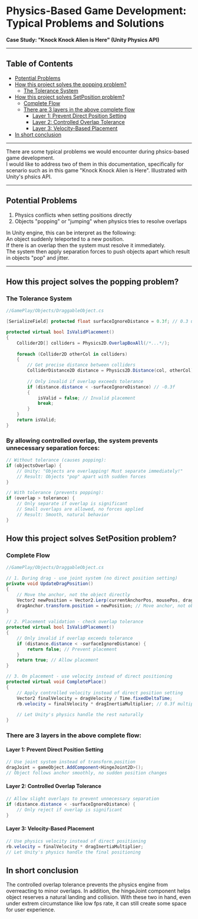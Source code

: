 # Physics-Based Game Development: Typical Problems and Solutions  
**Case Study: "Knock Knock Alien is Here" (Unity Physics API)**

---

## Table of Contents
- [Potential Problems](#potential-problems)  
- [How this project solves the popping problem?](#how-this-project-solves-the-popping-problem)  
  - [The Tolerance System](the-tolerance-system)  
- [How this project solves SetPosition problem?](#how-this-project-solves-setposition-problem)  
  - [Complete Flow](#complete-flow)  
  - [There are 3 layers in the above complete flow](#there-are-3-layers-in-the-above-complete-flow)  
    - [Layer 1: Prevent Direct Position Setting](#layer-1-prevent-direct-position-setting)  
    - [Layer 2: Controlled Overlap Tolerance](#layer-2-controlled-overlap-tolerance)  
    - [Layer 3: Velocity-Based Placement](#layer-3-velocity-based-placement)  
- [In short conclusion](#in-short-conclusion)  

---

There are some typical problems we would encounter during phsics-based game development.  
I would like to address two of them in this documentation, specifically for scenario such as in this game "Knock Knock Alien is Here". Illustrated with Unity's phsics API.

---

## Potential Problems

1. Physics conflicts when setting positions directly  
2. Objects "popping" or "jumping" when physics tries to resolve overlaps

In Unity engine, this can be interpret as the following:  
An object suddenly teleported to a new position.  
If there is an overlap then the system must resolve it immediately.  
The system then apply separation forces to push objects apart which result in objects "pop" and jitter.

---

## How this project solves the popping problem?

### The Tolerance System

```csharp
//GamePlay/Objects/DraggableObject.cs

[SerializeField] protected float surfaceIgnoreDistance = 0.3f; // 0.3 units tolerance

protected virtual bool IsValidPlacement()
{
    Collider2D[] colliders = Physics2D.OverlapBoxAll(/*...*/);
    
    foreach (Collider2D otherCol in colliders)
    {
        // Get precise distance between colliders
        ColliderDistance2D distance = Physics2D.Distance(col, otherCol);
        
        // Only invalid if overlap exceeds tolerance
        if (distance.distance < -surfaceIgnoreDistance) // -0.3f
        {
            isValid = false; // Invalid placement
            break;
        }
    }
    return isValid;
}
```

### By allowing controlled overlap, the system prevents unnecessary separation forces:

```csharp
// Without tolerance (causes popping):
if (objectsOverlap) {
    // Unity: "Objects are overlapping! Must separate immediately!"
    // Result: Objects "pop" apart with sudden forces
}

// With tolerance (prevents popping):
if (overlap > tolerance) {
    // Only separate if overlap is significant
    // Small overlaps are allowed, no forces applied
    // Result: Smooth, natural behavior
}
```

## How this project solves SetPosition problem?

### Complete Flow

```csharp
//GamePlay/Objects/DraggableObject.cs

// 1. During drag - use joint system (no direct position setting)
private void UpdateDragPosition() 
{
    // Move the anchor, not the object directly
    Vector2 newPosition = Vector2.Lerp(currentAnchorPos, mousePos, dragSpeed * Time.deltaTime);
    dragAnchor.transform.position = newPosition; // Move anchor, not object
}

// 2. Placement validation - check overlap tolerance
protected virtual bool IsValidPlacement()
{
    // Only invalid if overlap exceeds tolerance
    if (distance.distance < -surfaceIgnoreDistance) {
        return false; // Prevent placement
    }
    return true; // Allow placement
}

// 3. On placement - use velocity instead of direct positioning
protected virtual void CompletePlace()
{
    // Apply controlled velocity instead of direct position setting
    Vector2 finalVelocity = dragVelocity / Time.fixedDeltaTime;
    rb.velocity = finalVelocity * dragInertiaMultiplier; // 0.3f multiplier
    
    // Let Unity's physics handle the rest naturally
}
```
### There are 3 layers in the above complete flow:

#### Layer 1: Prevent Direct Position Setting
```csharp
// Use joint system instead of transform.position
dragJoint = gameObject.AddComponent<HingeJoint2D>();
// Object follows anchor smoothly, no sudden position changes
```

#### Layer 2: Controlled Overlap Tolerance
```csharp
// Allow slight overlaps to prevent unnecessary separation
if (distance.distance < -surfaceIgnoreDistance) {
    // Only reject if overlap is significant
}
```

#### Layer 3: Velocity-Based Placement
```csharp
// Use physics velocity instead of direct positioning
rb.velocity = finalVelocity * dragInertiaMultiplier;
// Let Unity's physics handle the final positioning
```

## In short conclusion

The controlled overlap tolerance prevents the physics engine from overreacting to minor overlaps.
In addition, the hingeJoint component helps object reserves a natural landing and collision.
With these two in hand, even under extrem circumstance like low fps rate, it can still create some space for user experience.




